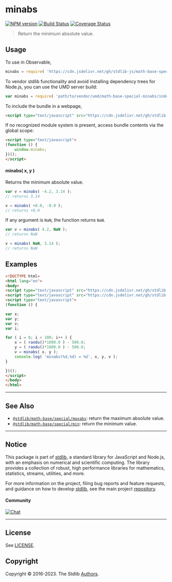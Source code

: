 <!--

@license Apache-2.0

Copyright (c) 2018 The Stdlib Authors.

Licensed under the Apache License, Version 2.0 (the "License");
you may not use this file except in compliance with the License.
You may obtain a copy of the License at

   http://www.apache.org/licenses/LICENSE-2.0

Unless required by applicable law or agreed to in writing, software
distributed under the License is distributed on an "AS IS" BASIS,
WITHOUT WARRANTIES OR CONDITIONS OF ANY KIND, either express or implied.
See the License for the specific language governing permissions and
limitations under the License.

-->

# minabs

[![NPM version][npm-image]][npm-url] [![Build Status][test-image]][test-url] [![Coverage Status][coverage-image]][coverage-url] <!-- [![dependencies][dependencies-image]][dependencies-url] -->

> Return the minimum absolute value.

<!-- Section to include introductory text. Make sure to keep an empty line after the intro `section` element and another before the `/section` close. -->

<section class="intro">

</section>

<!-- /.intro -->

<!-- Package usage documentation. -->



<section class="usage">

## Usage

To use in Observable,

```javascript
minabs = require( 'https://cdn.jsdelivr.net/gh/stdlib-js/math-base-special-minabs@umd/browser.js' )
```

To vendor stdlib functionality and avoid installing dependency trees for Node.js, you can use the UMD server build:

```javascript
var minabs = require( 'path/to/vendor/umd/math-base-special-minabs/index.js' )
```

To include the bundle in a webpage,

```html
<script type="text/javascript" src="https://cdn.jsdelivr.net/gh/stdlib-js/math-base-special-minabs@umd/browser.js"></script>
```

If no recognized module system is present, access bundle contents via the global scope:

```html
<script type="text/javascript">
(function () {
    window.minabs;
})();
</script>
```

#### minabs( x, y )

Returns the minimum absolute value.

```javascript
var v = minabs( -4.2, 3.14 );
// returns 3.14

v = minabs( +0.0, -0.0 );
// returns +0.0
```

If any argument is `NaN`, the function returns `NaN`.

```javascript
var v = minabs( 4.2, NaN );
// returns NaN

v = minabs( NaN, 3.14 );
// returns NaN
```

</section>

<!-- /.usage -->

<!-- Package usage notes. Make sure to keep an empty line after the `section` element and another before the `/section` close. -->

<section class="notes">

</section>

<!-- /.notes -->

<!-- Package usage examples. -->

<section class="examples">

## Examples

<!-- eslint no-undef: "error" -->

```html
<!DOCTYPE html>
<html lang="en">
<body>
<script type="text/javascript" src="https://cdn.jsdelivr.net/gh/stdlib-js/random-base-randu@umd/browser.js"></script>
<script type="text/javascript" src="https://cdn.jsdelivr.net/gh/stdlib-js/math-base-special-minabs@umd/browser.js"></script>
<script type="text/javascript">
(function () {

var x;
var y;
var v;
var i;

for ( i = 0; i < 100; i++ ) {
    x = ( randu()*1000.0 ) - 500.0;
    y = ( randu()*1000.0 ) - 500.0;
    v = minabs( x, y );
    console.log( 'minabs(%d,%d) = %d', x, y, v );
}

})();
</script>
</body>
</html>
```

</section>

<!-- /.examples -->

<!-- Section to include cited references. If references are included, add a horizontal rule *before* the section. Make sure to keep an empty line after the `section` element and another before the `/section` close. -->

<section class="references">

</section>

<!-- /.references -->

<!-- Section for related `stdlib` packages. Do not manually edit this section, as it is automatically populated. -->

<section class="related">

* * *

## See Also

-   <span class="package-name">[`@stdlib/math-base/special/maxabs`][@stdlib/math/base/special/maxabs]</span><span class="delimiter">: </span><span class="description">return the maximum absolute value.</span>
-   <span class="package-name">[`@stdlib/math-base/special/min`][@stdlib/math/base/special/min]</span><span class="delimiter">: </span><span class="description">return the minimum value.</span>

</section>

<!-- /.related -->

<!-- Section for all links. Make sure to keep an empty line after the `section` element and another before the `/section` close. -->


<section class="main-repo" >

* * *

## Notice

This package is part of [stdlib][stdlib], a standard library for JavaScript and Node.js, with an emphasis on numerical and scientific computing. The library provides a collection of robust, high performance libraries for mathematics, statistics, streams, utilities, and more.

For more information on the project, filing bug reports and feature requests, and guidance on how to develop [stdlib][stdlib], see the main project [repository][stdlib].

#### Community

[![Chat][chat-image]][chat-url]

---

## License

See [LICENSE][stdlib-license].


## Copyright

Copyright &copy; 2016-2023. The Stdlib [Authors][stdlib-authors].

</section>

<!-- /.stdlib -->

<!-- Section for all links. Make sure to keep an empty line after the `section` element and another before the `/section` close. -->

<section class="links">

[npm-image]: http://img.shields.io/npm/v/@stdlib/math-base-special-minabs.svg
[npm-url]: https://npmjs.org/package/@stdlib/math-base-special-minabs

[test-image]: https://github.com/stdlib-js/math-base-special-minabs/actions/workflows/test.yml/badge.svg?branch=main
[test-url]: https://github.com/stdlib-js/math-base-special-minabs/actions/workflows/test.yml?query=branch:main

[coverage-image]: https://img.shields.io/codecov/c/github/stdlib-js/math-base-special-minabs/main.svg
[coverage-url]: https://codecov.io/github/stdlib-js/math-base-special-minabs?branch=main

<!--

[dependencies-image]: https://img.shields.io/david/stdlib-js/math-base-special-minabs.svg
[dependencies-url]: https://david-dm.org/stdlib-js/math-base-special-minabs/main

-->

[chat-image]: https://img.shields.io/gitter/room/stdlib-js/stdlib.svg
[chat-url]: https://app.gitter.im/#/room/#stdlib-js_stdlib:gitter.im

[stdlib]: https://github.com/stdlib-js/stdlib

[stdlib-authors]: https://github.com/stdlib-js/stdlib/graphs/contributors

[umd]: https://github.com/umdjs/umd
[es-module]: https://developer.mozilla.org/en-US/docs/Web/JavaScript/Guide/Modules

[deno-url]: https://github.com/stdlib-js/math-base-special-minabs/tree/deno
[umd-url]: https://github.com/stdlib-js/math-base-special-minabs/tree/umd
[esm-url]: https://github.com/stdlib-js/math-base-special-minabs/tree/esm
[branches-url]: https://github.com/stdlib-js/math-base-special-minabs/blob/main/branches.md

[stdlib-license]: https://raw.githubusercontent.com/stdlib-js/math-base-special-minabs/main/LICENSE

<!-- <related-links> -->

[@stdlib/math/base/special/maxabs]: https://github.com/stdlib-js/math-base-special-maxabs/tree/umd

[@stdlib/math/base/special/min]: https://github.com/stdlib-js/math-base-special-min/tree/umd

<!-- </related-links> -->

</section>

<!-- /.links -->
